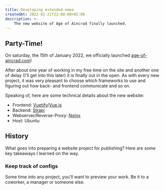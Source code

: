 ```yaml
---
title: Developing extended-nmea
createdAt: 2022-01-21T22:00:00+02:00
description: >-
    The new website of Age of Aincrad finally launched.
---
```


## Party-Time!

On saturday, the 15th of January 2022, we officially launched [age-of-aincrad.com]!

After about one year of working in my free time on the site and another one of delay (I'll get into this later) it is finally out in the open.
As with every new project, it was very pleasant to choose which frameworks to use and figuring out how back- and frontend communicate and so on.

Speaking of, here are some technical details about the new website:

- Frontend: [Vuetify]/[Vue.js]
- Backend: [Strapi]
- Webserver/Reverse-Proxy: [Nginx]
- Host: Ubuntu

## History

What goes into preparing a website project for publishing?
Here are some key takeaways I learned on the way.

### Keep track of configs

Some time into any project, you'll want to preview your work.
Be it to a coworker, a manager or someone else.


[age-of-aincrad.com]: https://age-of-aincrad.com/
[Vuetify]: https://vuetifyjs.com/en/
[Vue.js]: https://vuejs.org/
[Strapi]: https://strapi.io/
[docker-compose]: https://docs.docker.com/compose/
[Nginx]: https://www.nginx.com/
